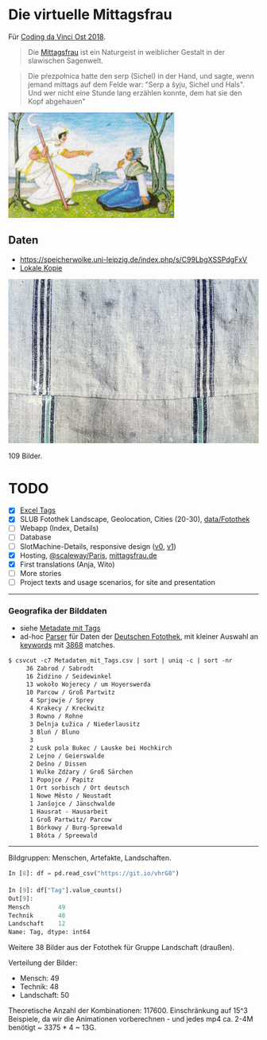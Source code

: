 # Die virtuelle Mittagsfrau

Für [Coding da Vinci Ost 2018](https://codingdavinci.de/events/ost/).

> Die [Mittagsfrau](https://de.wikipedia.org/wiki/Mittagsfrau) ist ein Naturgeist in weiblicher Gestalt in der slawischen Sagenwelt.

> Die pŕezpołnica hatte den serp (Sichel) in der Hand, und sagte, wenn jemand
> mittags auf dem Felde war: "Serp a šyju, Sichel und Hals". Und wer nicht eine
> Stunde lang erzählen konnte, dem hat sie den Kopf abgehauen"

![Lady Midday](images/Briefmarke_Sorbische_Sagen_-_Mittagsfrau_und_Nochtenerin_Crop.jpg)

## Daten

* https://speicherwolke.uni-leipzig.de/index.php/s/C99LbgXSSPdgFxV
* [Lokale Kopie](https://github.com/sophiamanns/virtuelle_mittagsfrau/tree/master/data)

![XXI 12_008](https://raw.githubusercontent.com/sophiamanns/virtuelle_mittagsfrau/master/data/DatenFlachs_Bilder/XXI%2012_008.jpg)

109 Bilder.


# TODO

* [x] [Excel Tags](https://github.com/sophiamanns/virtuelle_mittagsfrau/tree/master/data/Fotothek)
* [x] SLUB Fotothek Landscape, Geolocation, Cities (20-30), [data/Fotothek](https://github.com/sophiamanns/virtuelle_mittagsfrau/tree/master/data/Fotothek)
* [ ] Webapp (Index, Details)
* [ ] Database
* [ ] SlotMachine-Details, responsive design ([v0](https://i.imgur.com/JFnEcS3.gif"), [v1](https://i.imgur.com/hm5CSz8.mp4))
* [x] Hosting, [@scaleway/Paris](http://51.15.235.18), [mittagsfrau.de](http://mittagsfrau.de)
* [x] First translations (Anja, Wito)
* [ ] More stories
* [ ] Project texts and usage scenarios, for site and presentation

----

### Geografika der Bilddaten

* siehe [Metadate mit Tags](https://github.com/sophiamanns/virtuelle_mittagsfrau/blob/master/data/Metadaten_mit_Tags.csv)
* ad-hoc
  [Parser](https://github.com/sophiamanns/virtuelle_mittagsfrau/blob/master/fotothek.go)
für Daten der [Deutschen Fotothek](http://www.deutschefotothek.de/), mit
kleiner Auswahl an
[keywords](https://github.com/sophiamanns/virtuelle_mittagsfrau/blob/3a35b323078bdb62dccb0e42383527f113e9b78f/fotothek.go#L22-L36)
mit
[3868](https://raw.githubusercontent.com/sophiamanns/virtuelle_mittagsfrau/master/data/fotothek.jsonl)
matches.

```shell
$ csvcut -c7 Metadaten_mit_Tags.csv | sort | uniq -c | sort -nr
     36 Zabrod / Sabrodt
     16 Židźino / Seidewinkel
     13 wokoło Wojerecy / um Hoyerswerda
     10 Parcow / Groß Partwitz
      4 Sprjowje / Sprey
      4 Krakecy / Kreckwitz
      3 Rowno / Rohne
      3 Delnja Łužica / Niederlausitz
      3 Bluń / Bluno
      3
      2 Łusk pola Bukec / Lauske bei Hochkirch
      2 Lejno / Geierswalde
      2 Dešno / Dissen
      1 Wulke Zdźary / Groß Särchen
      1 Popojce / Papitz
      1 Ort sorbisch / Ort deutsch
      1 Nowe Město / Neustadt
      1 Janšojce / Jänschwalde
      1 Hausrat - Hausarbeit
      1 Groß Partwitz/ Parcow
      1 Bórkowy / Burg-Spreewald
      1 Błóta / Spreewald
```

----

Bildgruppen: Menschen, Artefakte, Landschaften.

```python
In [8]: df = pd.read_csv("https://git.io/vhrG8")

In [9]: df["Tag"].value_counts()
Out[9]:
Mensch        49
Technik       48
Landschaft    12
Name: Tag, dtype: int64
```

Weitere 38 Bilder aus der Fotothek für Gruppe Landschaft (draußen).

Verteilung der Bilder:

* Mensch: 49
* Technik: 48
* Landschaft: 50

Theoretische Anzahl der Kombinationen: 117600. Einschränkung auf 15^3
Beispiele, da wir die Animationen vorberechnen - und jedes mp4 ca. 2-4M
benötigt ~ 3375 * 4 ~ 13G.

